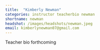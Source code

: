 ```yaml
---
title:  "Kimberly Newman"
categories: instructor teacherbio newman
shortname: newman
headshot: /images/headshots/newman.jpeg
email: kimberlynewman07@gmail.com
---
```

Teacher bio forthcoming

